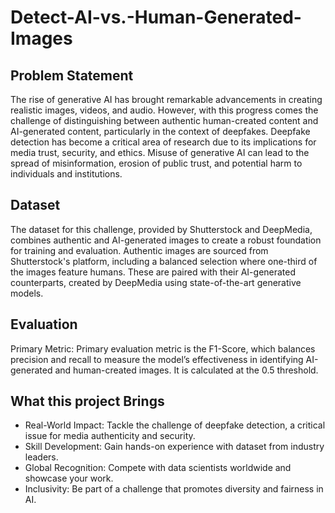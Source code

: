 # Detect-AI-vs.-Human-Generated-Images

## Problem Statement
The rise of generative AI has brought remarkable advancements in creating realistic images, videos, and audio. However, with this progress comes the challenge of distinguishing between authentic human-created content and AI-generated content, particularly in the context of deepfakes. Deepfake detection has become a critical area of research due to its implications for media trust, security, and ethics. Misuse of generative AI can lead to the spread of misinformation, erosion of public trust, and potential harm to individuals and institutions. <br>

## Dataset
The dataset for this challenge, provided by Shutterstock and DeepMedia, combines authentic and AI-generated images to create a robust foundation for training and evaluation. Authentic images are sourced from Shutterstock's platform, including a balanced selection where one-third of the images feature humans. These are paired with their AI-generated counterparts, created by DeepMedia using state-of-the-art generative models.
<br> 

## Evaluation
Primary Metric: Primary evaluation metric is the F1-Score, which balances precision and recall to measure the model’s effectiveness in identifying AI-generated and human-created images. It is calculated at the 0.5 threshold. <br>

## What this project Brings
- Real-World Impact: Tackle the challenge of deepfake detection, a critical issue for media authenticity and security.
- Skill Development: Gain hands-on experience with dataset from industry leaders.
- Global Recognition: Compete with data scientists worldwide and showcase your work.
- Inclusivity: Be part of a challenge that promotes diversity and fairness in AI.
